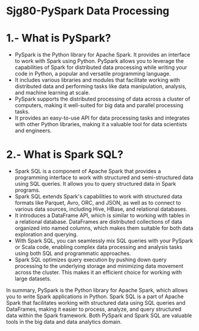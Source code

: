 # Sjg80-PySpark Data Processing

# 1.- What is PySpark?
   - PySpark is the Python library for Apache Spark. It provides an interface to work with Spark using Python. PySpark allows you to leverage the capabilities of Spark for distributed data processing while writing your code in Python, a popular and versatile programming language.
   - It includes various libraries and modules that facilitate working with distributed data and performing tasks like data manipulation, analysis, and machine learning at scale.
   - PySpark supports the distributed processing of data across a cluster of computers, making it well-suited for big data and parallel processing tasks.
   - It provides an easy-to-use API for data processing tasks and integrates with other Python libraries, making it a valuable tool for data scientists and engineers.

# 2.- What is Spark SQL?
   - Spark SQL is a component of Apache Spark that provides a programming interface to work with structured and semi-structured data using SQL queries. It allows you to query structured data in Spark programs.
   - Spark SQL extends Spark's capabilities to work with structured data formats like Parquet, Avro, ORC, and JSON, as well as to connect to various data sources, including Hive, HBase, and relational databases.
   - It introduces a DataFrame API, which is similar to working with tables in a relational database. DataFrames are distributed collections of data organized into named columns, which makes them suitable for both data exploration and querying.
   - With Spark SQL, you can seamlessly mix SQL queries with your PySpark or Scala code, enabling complex data processing and analysis tasks using both SQL and programmatic approaches.
   - Spark SQL optimizes query execution by pushing down query processing to the underlying storage and minimizing data movement across the cluster. This makes it an efficient choice for working with large datasets.

In summary, PySpark is the Python library for Apache Spark, which allows you to write Spark applications in Python. Spark SQL is a part of Apache Spark that facilitates working with structured data using SQL queries and DataFrames, making it easier to process, analyze, and query structured data within the Spark framework. Both PySpark and Spark SQL are valuable tools in the big data and data analytics domain.
